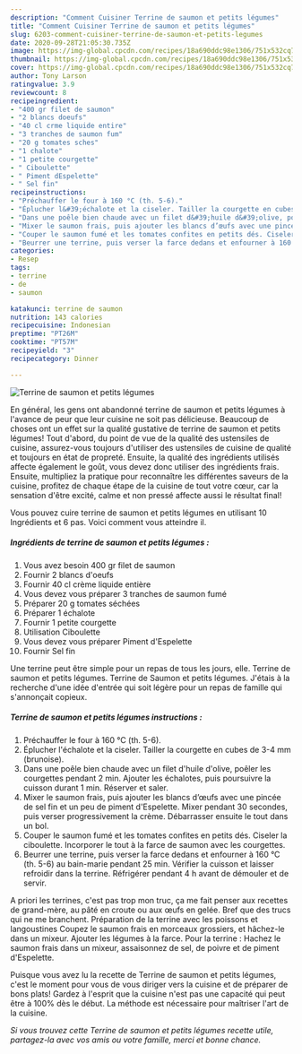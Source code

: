 ```yaml
---
description: "Comment Cuisiner Terrine de saumon et petits légumes"
title: "Comment Cuisiner Terrine de saumon et petits légumes"
slug: 6203-comment-cuisiner-terrine-de-saumon-et-petits-legumes
date: 2020-09-28T21:05:30.735Z
image: https://img-global.cpcdn.com/recipes/18a690ddc98e1306/751x532cq70/terrine-de-saumon-et-petits-legumes-photo-principale-de-la-recette.jpg
thumbnail: https://img-global.cpcdn.com/recipes/18a690ddc98e1306/751x532cq70/terrine-de-saumon-et-petits-legumes-photo-principale-de-la-recette.jpg
cover: https://img-global.cpcdn.com/recipes/18a690ddc98e1306/751x532cq70/terrine-de-saumon-et-petits-legumes-photo-principale-de-la-recette.jpg
author: Tony Larson
ratingvalue: 3.9
reviewcount: 8
recipeingredient:
- "400 gr filet de saumon"
- "2 blancs doeufs"
- "40 cl crme liquide entire"
- "3 tranches de saumon fum"
- "20 g tomates sches"
- "1 chalote"
- "1 petite courgette"
- " Ciboulette"
- " Piment dEspelette"
- " Sel fin"
recipeinstructions:
- "Préchauffer le four à 160 °C (th. 5-6)."
- "Éplucher l&#39;échalote et la ciseler. Tailler la courgette en cubes de 3-4 mm (brunoise)."
- "Dans une poêle bien chaude avec un filet d&#39;huile d&#39;olive, poêler les courgettes pendant 2 min. Ajouter les échalotes, puis poursuivre la cuisson durant 1 min. Réserver et saler."
- "Mixer le saumon frais, puis ajouter les blancs d’œufs avec une pincée de sel fin et un peu de piment d&#39;Espelette. Mixer pendant 30 secondes, puis verser progressivement la crème. Débarrasser ensuite le tout dans un bol."
- "Couper le saumon fumé et les tomates confites en petits dés. Ciseler la ciboulette. Incorporer le tout à la farce de saumon avec les courgettes."
- "Beurrer une terrine, puis verser la farce dedans et enfourner à 160 °C (th. 5-6) au bain-marie pendant 25 min. Vérifier la cuisson et laisser refroidir dans la terrine. Réfrigérer pendant 4 h avant de démouler et de servir."
categories:
- Resep
tags:
- terrine
- de
- saumon

katakunci: terrine de saumon 
nutrition: 143 calories
recipecuisine: Indonesian
preptime: "PT26M"
cooktime: "PT57M"
recipeyield: "3"
recipecategory: Dinner

---
```



![Terrine de saumon et petits légumes](https://img-global.cpcdn.com/recipes/18a690ddc98e1306/751x532cq70/terrine-de-saumon-et-petits-legumes-photo-principale-de-la-recette.jpg)

En général, les gens ont abandonné terrine de saumon et petits légumes à l'avance de peur que leur cuisine ne soit pas délicieuse. Beaucoup de choses ont un effet sur la qualité gustative de terrine de saumon et petits légumes! Tout d'abord, du point de vue de la qualité des ustensiles de cuisine, assurez-vous toujours d'utiliser des ustensiles de cuisine de qualité et toujours en état de propreté. Ensuite, la qualité des ingrédients utilisés affecte également le goût, vous devez donc utiliser des ingrédients frais. Ensuite, multipliez la pratique pour reconnaître les différentes saveurs de la cuisine, profitez de chaque étape de la cuisine de tout votre cœur, car la sensation d'être excité, calme et non pressé affecte aussi le résultat final!

<!--inarticleads1-->

Vous pouvez cuire terrine de saumon et petits légumes en utilisant 10 Ingrédients et 6 pas. Voici comment vous atteindre il.

##### Ingrédients de terrine de saumon et petits légumes :

1. Vous avez besoin 400 gr filet de saumon
1. Fournir 2 blancs d&#39;oeufs
1. Fournir 40 cl crème liquide entière
1. Vous devez vous préparer 3 tranches de saumon fumé
1. Préparer 20 g tomates séchées
1. Préparer 1 échalote
1. Fournir 1 petite courgette
1. Utilisation  Ciboulette
1. Vous devez vous préparer  Piment d&#39;Espelette
1. Fournir  Sel fin


Une terrine peut être simple pour un repas de tous les jours, elle. Terrine de saumon et petits légumes. Terrine de Saumon et petits légumes. J&#39;étais à la recherche d&#39;une idée d&#39;entrée qui soit légère pour un repas de famille qui s&#39;annonçait copieux. 

<!--inarticleads2-->

##### Terrine de saumon et petits légumes instructions :

1. Préchauffer le four à 160 °C (th. 5-6).
1. Éplucher l&#39;échalote et la ciseler. Tailler la courgette en cubes de 3-4 mm (brunoise).
1. Dans une poêle bien chaude avec un filet d&#39;huile d&#39;olive, poêler les courgettes pendant 2 min. Ajouter les échalotes, puis poursuivre la cuisson durant 1 min. Réserver et saler.
1. Mixer le saumon frais, puis ajouter les blancs d’œufs avec une pincée de sel fin et un peu de piment d&#39;Espelette. Mixer pendant 30 secondes, puis verser progressivement la crème. Débarrasser ensuite le tout dans un bol.
1. Couper le saumon fumé et les tomates confites en petits dés. Ciseler la ciboulette. Incorporer le tout à la farce de saumon avec les courgettes.
1. Beurrer une terrine, puis verser la farce dedans et enfourner à 160 °C (th. 5-6) au bain-marie pendant 25 min. Vérifier la cuisson et laisser refroidir dans la terrine. Réfrigérer pendant 4 h avant de démouler et de servir.


A priori les terrines, c&#39;est pas trop mon truc, ça me fait penser aux recettes de grand-mère, au pâté en croute ou aux œufs en gelée. Bref que des trucs qui ne me branchent. Préparation de la terrine avec les poissons et langoustines Coupez le saumon frais en morceaux grossiers, et hâchez-le dans un mixeur. Ajouter les légumes à la farce. Pour la terrine : Hachez le saumon frais dans un mixeur, assaisonnez de sel, de poivre et de piment d&#39;Espelette. 

<!--inarticleads1-->

<p>
Puisque vous avez lu la recette de Terrine de saumon et petits légumes, c'est le moment pour vous de vous diriger vers la cuisine et de préparer de bons plats! Gardez à l'esprit que la cuisine n'est pas une capacité qui peut être à 100% dès le début. La méthode est nécessaire pour maîtriser l'art de la cuisine.
</p>

<p>
<i>Si vous trouvez cette Terrine de saumon et petits légumes recette utile, partagez-la avec vos amis ou votre famille, merci et bonne chance.</i>
</p>
